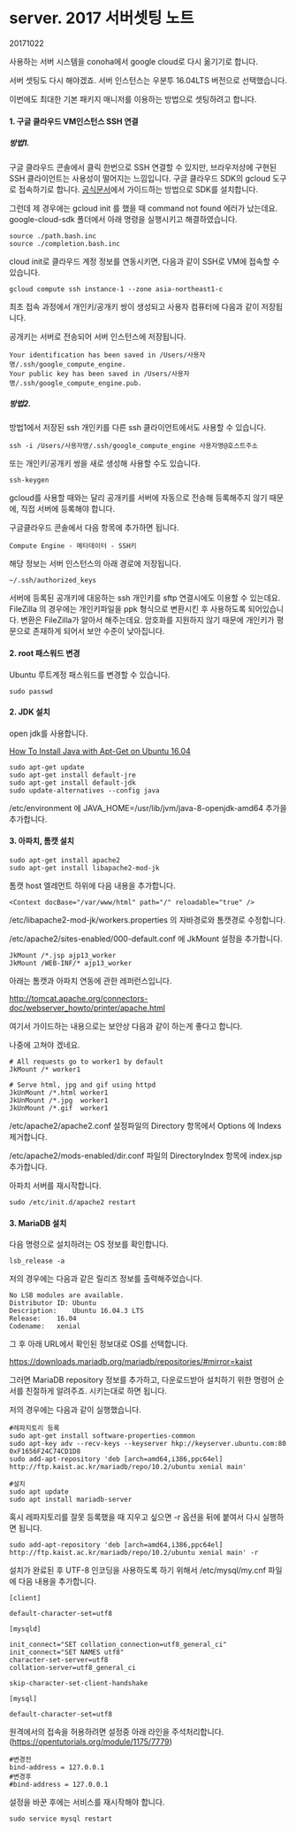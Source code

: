 # server. 2017 서버셋팅 노트

20171022





사용하는 서버 시스템을 conoha에서 google cloud로 다시 옮기기로 합니다.

서버 셋팅도 다시 해야겠죠.
서버 인스턴스는 우분투 16.04LTS 버전으로 선택했습니다.

이번에도 최대한 기본 패키지 매니저를 이용하는 방법으로 셋팅하려고 합니다.



#### 1. 구글 클라우드 VM인스턴스 SSH 연결



##### 방법1.

구글 클라우드 콘솔에서 클릭 한번으로 SSH 연결할 수 있지만, 브라우저상에 구현된 SSH 클라이언트는 사용성이 떨어지는 느낌입니다.
구글 클라우드 SDK의 gcloud 도구로 접속하기로 합니다.
[공식문서](https://cloud.google.com/sdk/docs/quickstart-mac-os-x)에서 가이드하는 방법으로 SDK를 설치합니다.

그런데 제 경우에는 gcloud init 를 했을 때 command not found 에러가 났는데요. google-cloud-sdk 폴더에서 아래 명령을 실행시키고 해결하였습니다.

```
source ./path.bash.inc
source ./completion.bash.inc
```

  cloud init로 클라우드 계정 정보를 연동시키면, 다음과 같이 SSH로 VM에 접속할 수 있습니다.

```
gcloud compute ssh instance-1 --zone asia-northeast1-c
```

최초 접속 과정에서 개인키/공개키 쌍이 생성되고 사용자 컴퓨터에 다음과 같이 저장됩니다.

공개키는 서버로 전송되어 서버 인스턴스에 저장됩니다. 

```
Your identification has been saved in /Users/사용자명/.ssh/google_compute_engine.
Your public key has been saved in /Users/사용자명/.ssh/google_compute_engine.pub.
```



##### 방법2.

방법1에서 저장된 ssh 개인키를 다른 ssh 클라이언트에서도 사용할 수 있습니다.

```
ssh -i /Users/사용자명/.ssh/google_compute_engine 사용자명@호스트주소
```

또는 개인키/공개키 쌍을 새로 생성해 사용할 수도 있습니다.

```
ssh-keygen
```

gcloud를 사용할 때와는 달리 공개키를 서버에 자동으로 전송해 등록해주지 않기 때문에, 직접 서버에 등록해야 합니다.

구글클라우드 콘솔에서 다음 항목에 추가하면 됩니다.

```
Compute Engine - 메타데이터 - SSH키
```

해당 정보는 서버 인스턴스의 아래 경로에 저장됩니다.

```
~/.ssh/authorized_keys
```

 

서버에 등록된 공개키에 대응하는 ssh 개인키를 sftp 연결시에도 이용할 수 있는데요. FileZilla 의 경우에는 개인키파일을 ppk 형식으로 변환시킨 후 사용하도록 되어있습니다. 변환은 FileZilla가 알아서 해주는데요. 암호화를 지원하지 않기 때문에 개인키가 평문으로 존재하게 되어서 보안 수준이 낮아집니다.



#### 2. root 패스워드 변경

Ubuntu 루트계정 패스워드를 변경할 수 있습니다.

```
sudo passwd
```



#### 2. JDK 설치

open jdk를 사용합니다.

[How To Install Java with Apt-Get on Ubuntu 16.04](https://www.digitalocean.com/community/tutorials/how-to-install-java-with-apt-get-on-ubuntu-16-04)

```
sudo apt-get update
sudo apt-get install default-jre
sudo apt-get install default-jdk
sudo update-alternatives --config java
```

/etc/environment 에 JAVA_HOME=/usr/lib/jvm/java-8-openjdk-amd64 추가을 추가합니다.



#### 3. 아파치, 톰캣 설치

```
sudo apt-get install apache2
sudo apt-get install libapache2-mod-jk
```

톰캣 host 엘레먼트 하위에 다음 내용을 추가합니다.

```
<Context docBase="/var/www/html" path="/" reloadable="true" />

```

/etc/libapache2-mod-jk/workers.properties 의 자바경로와 톰캣경로 수정합니다.

/etc/apache2/sites-enabled/000-default.conf 에 JkMount 설정을 추가합니다.

```
JkMount /*.jsp ajp13_worker
JkMount /WEB-INF/* ajp13_worker
```

아래는 톰캣과 아파치 연동에 관한 레퍼런스입니다.

<http://tomcat.apache.org/connectors-doc/webserver_howto/printer/apache.html>

여기서 가이드하는 내용으로는 보안상 다음과 같이 하는게 좋다고 합니다.

나중에 고쳐야 겠네요.

```
# All requests go to worker1 by default
JkMount /* worker1

# Serve html, jpg and gif using httpd
JkUnMount /*.html worker1
JkUnMount /*.jpg  worker1
JkUnMount /*.gif  worker1
```

/etc/apache2/apache2.conf 설정파일의 Directory 항목에서 Options 에 Indexs 제거합니다.

/etc/apache2/mods-enabled/dir.conf 파일의 DirectoryIndex 항목에 index.jsp 추가합니다.

아파치 서버를 재시작합니다.

```
sudo /etc/init.d/apache2 restart
```

#### 3. MariaDB 설치

다음 명령으로 설치하려는 OS 정보를 확인합니다.

```
lsb_release -a
```

저의 경우에는 다음과 같은 릴리즈 정보를 출력해주었습니다.

```
No LSB modules are available.
Distributor ID:	Ubuntu
Description:	Ubuntu 16.04.3 LTS
Release:	16.04
Codename:	xenial
```

그 후 아래 URL에서 확인된 정보대로 OS를 선택합니다.

 <https://downloads.mariadb.org/mariadb/repositories/#mirror=kaist> 

그러면 MariaDB repository 정보를 추가하고, 다운로드받아 설치하기 위한 명령어 순서를 친절하게 알려주죠. 시키는대로 하면 됩니다.

저의 경우에는 다음과 같이 실행했습니다.

```
#레파지토리 등록
sudo apt-get install software-properties-common
sudo apt-key adv --recv-keys --keyserver hkp://keyserver.ubuntu.com:80 0xF1656F24C74CD1D8
sudo add-apt-repository 'deb [arch=amd64,i386,ppc64el] http://ftp.kaist.ac.kr/mariadb/repo/10.2/ubuntu xenial main'

#설치
sudo apt update
sudo apt install mariadb-server
```

혹시 레파지토리를 잘못 등록했을 때 지우고 싶으면 -r 옵션을 뒤에 붙여서 다시 실행하면 됩니다.

```
sudo add-apt-repository 'deb [arch=amd64,i386,ppc64el] http://ftp.kaist.ac.kr/mariadb/repo/10.2/ubuntu xenial main' -r
```

 

설치가 완료된 후 UTF-8 인코딩을 사용하도록 하기 위해서 /etc/mysql/my.cnf 파일에 다음 내용을 추가합니다.

```
[client]

default-character-set=utf8

[mysqld]

init_connect="SET collation_connection=utf8_general_ci"
init_connect="SET NAMES utf8"
character-set-server=utf8
collation-server=utf8_general_ci

skip-character-set-client-handshake

[mysql]

default-character-set=utf8

```

원격에서의 접속을 허용하려면 설정중 아래 라인을 주석처리합니다.(<https://opentutorials.org/module/1175/7779>)

```
#변경전
bind-address = 127.0.0.1
#변경후
#bind-address = 127.0.0.1
```

설정을 바꾼 후에는 서비스를 재시작해야 합니다.

```
sudo service mysql restart
```

